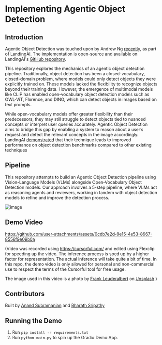 # Implementing Agentic Object Detection

## Introduction

Agentic Object Detection was touched upon by Andrew Ng [recently](https://www.linkedin.com/posts/andrewyng_introducing-agentic-object-detection-given-activity-7293302466249441280-GxAl?utm_source=share&utm_medium=member_desktop&rcm=ACoAABug4sMBXeiiqK6sYTENlHV1ZZl1T1l5neM), as part of [LandingAI](https://va.landing.ai/demo/agentic-od). The implementation is open-source and available on LandingAI's [GitHub repository](https://github.com/landing-ai/vision-agent).

This repository explores the mechanics of an agentic object detection pipeline. Traditionally, object detection has been a closed-vocabulary, closed-domain problem, where models could only detect objects they were explicitly trained on. These models lacked the flexibility to recognize objects beyond their training data. However, the emergence of multimodal models like CLIP has enabled open-vocabulary object detection models such as OWL-ViT, Florence, and DINO, which can detect objects in images based on text prompts.

While open-vocabulary models offer greater flexibility than their predecessors, they may still struggle to detect objects tied to nuanced concepts or interpret user queries accurately. Agentic Object Detection aims to bridge this gap by enabling a system to reason about a user’s request and detect the relevant concepts in the image accordingly. LandingAI [demonstrated](https://landing.ai/agentic-object-detection) that their technique leads to improved performance on object detection benchmarks compared to other existing techniques

## Pipeline

This repository attempts to build an Agentic Object Detection pipeline using Vision-Language Models (VLMs) alongside Open-Vocabulary Object Detection models. Our approach involves a 5-step pipeline, where VLMs act as reasoning agents and reviewers, working in tandem with object detection models to refine and improve the detection process.

![image](https://github.com/user-attachments/assets/8bb2f6f2-9798-4f9e-a301-19a66c49dc66)

## Demo Video

https://github.com/user-attachments/assets/0cdb7e2d-9e15-4e53-8967-8556f9e09b0a

(Video was recorded using https://cursorful.com/ and edited using Flexclip for speeding up the video. The inference process is sped up by a higher factor for representation. The actual inference will take quite a bit of time. In  this repo, the demo video is only allowed for personal and non-commercial use to respect the terms of the Cursorful tool for free usage.

The image used in this video is a photo by <a href="https://unsplash.com/@frank_leuderalbert?utm_content=creditCopyText&utm_medium=referral&utm_source=unsplash">Frank Leuderalbert</a> on <a href="https://unsplash.com/photos/blue-ceramic-cup-with-saucer-on-table-RTVYnQsLgZ0?utm_content=creditCopyText&utm_medium=referral&utm_source=unsplash">Unsplash</a>
      )

## Contributors
Built by [Anand Subramanian](https://www.linkedin.com/in/anand-subu/) and [Bharath Sripathy](https://www.linkedin.com/in/bharath-sripathy-866666156/)

## Running the Demo
1. Run `pip install -r requirements.txt`
2. Run `python main.py` to spin up the Gradio Demo App.



